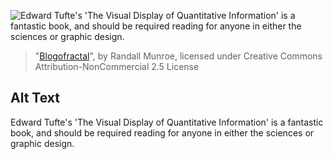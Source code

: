 ![Edward Tufte's 'The Visual Display of Quantitative Information' is a fantastic book, and should be required reading for anyone in either the sciences or graphic design.](https://imgs.xkcd.com/comics/blogofractal.png)
> "[Blogofractal](https://xkcd.com/124/)", by Randall Munroe, licensed under Creative Commons Attribution-NonCommercial 2.5 License

## Alt Text
Edward Tufte's 'The Visual Display of Quantitative Information' is a fantastic book, and should be required reading for anyone in either the sciences or graphic design.
